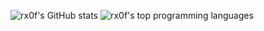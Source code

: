 ![rx0f's GitHub stats](https://github-readme-stats.vercel.app/api?username=rx0f&theme=prussian&count_private=true)
![rx0f's top programming languages](https://github-readme-stats.vercel.app/api/top-langs?username=rx0f&theme=prussian)
